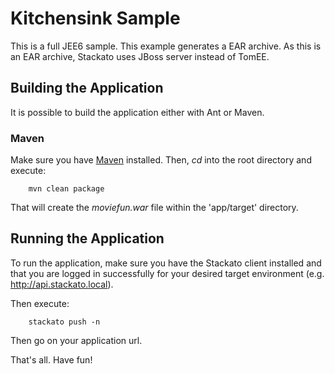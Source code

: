 
Kitchensink Sample
=============

This is a full JEE6 sample. This example generates a EAR archive. As this is an EAR archive, Stackato uses JBoss server instead of TomEE.

Building the Application
------------------------

It is possible to build the application either with Ant or Maven.

### Maven

Make sure you have [Maven](http://maven.apache.org/ "Maven") installed.
Then, *cd* into the root directory and execute:

        mvn clean package

That will create the *moviefun.war* file within the 'app/target' directory.

Running the Application
-----------------------

To run the application, make sure you have the Stackato client installed and that you are logged in successfully for your desired target environment (e.g. http://api.stackato.local).

Then execute:

        stackato push -n 

Then go on your application url.

That's all. Have fun!
